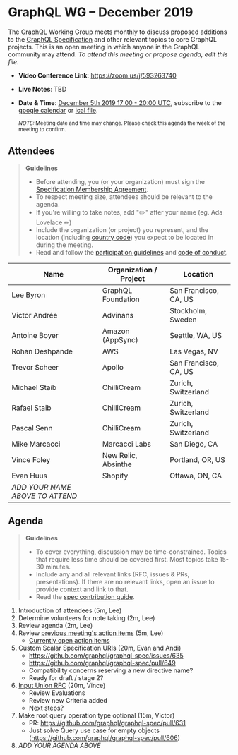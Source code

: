 # GraphQL WG – December 2019

The GraphQL Working Group meets monthly to discuss proposed additions to the
[GraphQL Specification](https://github.com/graphql/graphql-spec) and other
relevant topics to core GraphQL projects. This is an open meeting in which
anyone in the GraphQL community may attend. *To attend this meeting or propose
agenda, edit this file.*

- **Video Conference Link**: https://zoom.us/j/593263740
- **Live Notes**: TBD
- **Date & Time**: [December 5th 2019 17:00 - 20:00 UTC](https://www.timeanddate.com/worldclock/meetingdetails.html?year=2019&month=12&day=5&hour=17&min=0&sec=0&p1=224&p2=179&p3=136&p4=37&p5=239&p6=101&p7=152), subscribe to the [google calendar](https://calendar.google.com/calendar/embed?src=graphql.org_lc7llu5kovorb7dl1uo7c6h4ls%40group.calendar.google.com) or [ical file](https://calendar.google.com/calendar/ical/graphql.org_lc7llu5kovorb7dl1uo7c6h4ls%40group.calendar.google.com/public/basic.ics).

  <small>*NOTE:* Meeting date and time may change. Please check this agenda the week of the meeting to confirm.</small>


## Attendees

> **Guidelines**
> - Before attending, you (or your organization) must sign the [Specification Membership Agreement](https://github.com/graphql/foundation).
> - To respect meeting size, attendees should be relevant to the agenda.
> - If you're willing to take notes, add "✏️" after your name (eg. Ada Lovelace ✏)
> - Include the organization (or project) you represent, and the location (including [country code](https://en.wikipedia.org/wiki/List_of_ISO_3166_country_codes#Current_ISO_3166_country_codes)) you expect to be located in during the meeting.
> - Read and follow the [participation guidelines](https://github.com/graphql/graphql-wg#participation-guidelines) and [code of conduct](https://github.com/graphql/foundation/blob/master/CODE-OF-CONDUCT.md).

| Name                     | Organization / Project   | Location
| ------------------------ | ------------------------ | ------------------------
| Lee Byron                | GraphQL Foundation       | San Francisco, CA, US
| Victor Andrée            | Advinans                 | Stockholm, Sweden
| Antoine Boyer            | Amazon (AppSync)         | Seattle, WA, US
| Rohan Deshpande          | AWS                      | Las Vegas, NV
| Trevor Scheer            | Apollo                   | San Francisco, CA, US
| Michael Staib            | ChilliCream              | Zurich, Switzerland
| Rafael Staib             | ChilliCream              | Zurich, Switzerland
| Pascal Senn              | ChilliCream              | Zurich, Switzerland
| Mike Marcacci            | Marcacci Labs            | San Diego, CA
| Vince Foley              | New Relic, Absinthe      | Portland, OR, US
| Evan Huus                | Shopify                  | Ottawa, ON, CA
| *ADD YOUR NAME ABOVE TO ATTEND*


## Agenda

> **Guidelines**
> - To cover everything, discussion may be time-constrained. Topics that require less time should be covered first. Most topics take 15-30 minutes.
> - Include any and all relevant links (RFC, issues & PRs, presentations). If there are no relevant links, open an issue to provide context and link to that.
> - Read the [spec contribution guide](https://github.com/graphql/graphql-spec/blob/master/CONTRIBUTING.md).

<!--

Example agenda item:

1. Discuss moving the subscriptions proposal to stage 2 (30m, Lee)
   - [Subscriptions RFC](link.to/the-relevant/pr-or-issue-or-doc)
   - [GraphQL.js PR](github.link/to/the/project/pr)
   - [Another Relevant Link](youre.getting/the-idea.now)

-->

1. Introduction of attendees (5m, Lee)
1. Determine volunteers for note taking (2m, Lee)
1. Review agenda (2m, Lee)
1. Review [previous meeting's action items](../notes/2019-11-07.md#action-items) (5m, Lee)
   - [Currently open action items](https://github.com/graphql/graphql-wg/issues?q=is%3Aissue+is%3Aopen+label%3A%22Action+item+%3Aclapper%3A%22)
1. Custom Scalar Specification URIs (20m, Evan and Andi)
   - https://github.com/graphql/graphql-spec/issues/635
   - https://github.com/graphql/graphql-spec/pull/649
   - Compatibility concerns reserving a new directive name?
   - Ready for draft / stage 2?
1. [Input Union RFC](https://github.com/graphql/graphql-spec/blob/master/rfcs/InputUnion.md) (20m, Vince)
   - Review Evaluations
   - Review new Criteria added
   - Next steps?
1. Make root query operation type optional (15m, Victor)
   - PR: https://github.com/graphql/graphql-spec/pull/631
   - Just solve Query use case for empty objects (https://github.com/graphql/graphql-spec/pull/606)
1. *ADD YOUR AGENDA ABOVE*
